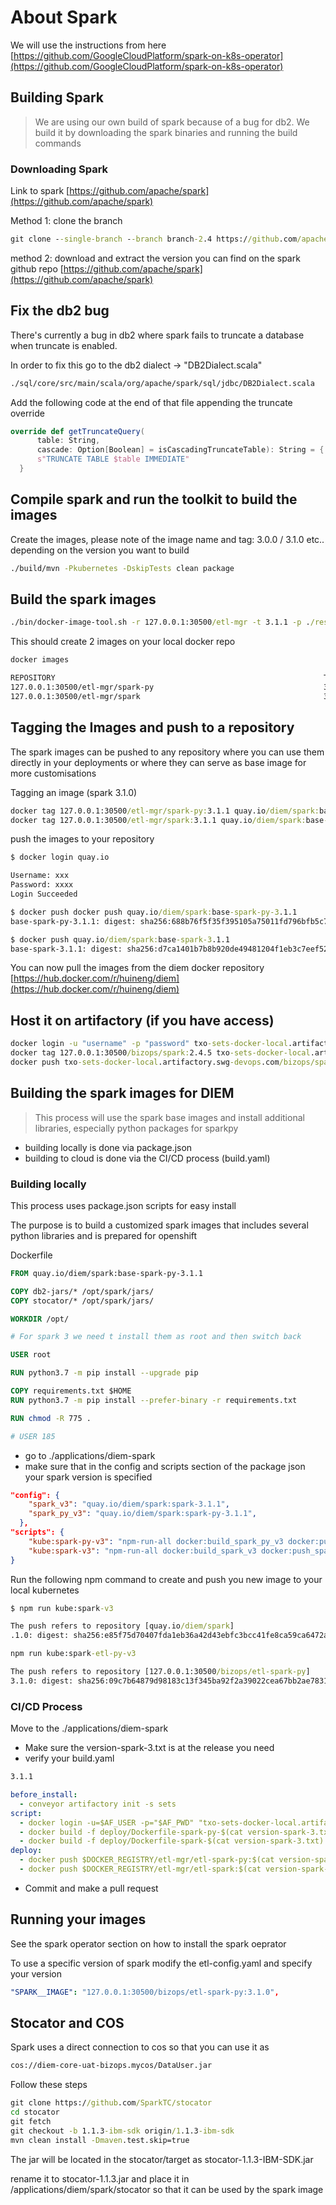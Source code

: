 # About Spark

We will use the instructions from here [https://github.com/GoogleCloudPlatform/spark-on-k8s-operator](https://github.com/GoogleCloudPlatform/spark-on-k8s-operator)

## Building Spark

> We are using our own build of spark because of a bug for db2. We build it by downloading the spark binaries and running the build commands

### Downloading Spark

Link to spark [https://github.com/apache/spark](https://github.com/apache/spark)

Method 1: clone the branch

```cmd
git clone --single-branch --branch branch-2.4 https://github.com/apache/spark
```

method 2: download and extract the version you can find on the spark github repo [https://github.com/apache/spark](https://github.com/apache/spark)

## Fix the db2 bug

There's currently a bug in db2 where spark fails to truncate a database when truncate is enabled.

In order to fix this go to the db2 dialect -> "DB2Dialect.scala"

```cmd
./sql/core/src/main/scala/org/apache/spark/sql/jdbc/DB2Dialect.scala
```

Add the following code at the end of that file appending the truncate override

```scala
override def getTruncateQuery(
      table: String,
      cascade: Option[Boolean] = isCascadingTruncateTable): String = {
      s"TRUNCATE TABLE $table IMMEDIATE"
  }
```

## Compile spark and run the toolkit to build the images

Create the images, please note of the image name and tag: 3.0.0  / 3.1.0 etc.. depending on the version you want to build

```cmd
./build/mvn -Pkubernetes -DskipTests clean package
```

## Build the spark images

```cmd
./bin/docker-image-tool.sh -r 127.0.0.1:30500/etl-mgr -t 3.1.1 -p ./resource-managers/kubernetes/docker/src/main/dockerfiles/spark/bindings/python/Dockerfile build
```

This should create 2 images on your local docker repo

```cmd
docker images

REPOSITORY                                                            TAG                   IMAGE ID       CREATED             SIZE
127.0.0.1:30500/etl-mgr/spark-py                                      3.1.0                 ce1b7ed87b14   2 minutes ago       861MB
127.0.0.1:30500/etl-mgr/spark                                         3.1.0                 54dfef9448b3   3 minutes ago       483MB
```

## Tagging the Images and push to a repository

The spark images can be pushed to any repository where you can use them directly in your deployments or where they can serve as base image for more customisations

Tagging an image (spark 3.1.0)

```cmd
docker tag 127.0.0.1:30500/etl-mgr/spark-py:3.1.1 quay.io/diem/spark:base-spark-py-3.1.1
docker tag 127.0.0.1:30500/etl-mgr/spark:3.1.1 quay.io/diem/spark:base-spark-3.1.1
```

push the images to your repository

```cmd
$ docker login quay.io

Username: xxx
Password: xxxx
Login Succeeded

$ docker push docker push quay.io/diem/spark:base-spark-py-3.1.1
base-spark-py-3.1.1: digest: sha256:688b76f5f35f395105a75011fd796bfb5c7e5851eefbc87c19b536f78631f7ef size: 4300

$ docker push quay.io/diem/spark:base-spark-3.1.1
base-spark-3.1.1: digest: sha256:d7ca1401b7b8b920de49481204f1eb3c7eef52bbb06326717b6f63a349c8c48a size: 3459
```

You can now pull the images from the diem docker repository [https://hub.docker.com/r/huineng/diem](https://hub.docker.com/r/huineng/diem)

## Host it on artifactory (if you have access)

```cmd
docker login -u "username" -p "password" txo-sets-docker-local.artifactory.swg-devops.com
docker tag 127.0.0.1:30500/bizops/spark:2.4.5 txo-sets-docker-local.artifactory.swg-devops.com/bizops/spark-java:2.4.5
docker push txo-sets-docker-local.artifactory.swg-devops.com/bizops/spark-java:2.4.5
```

## Building the spark images for DIEM

> This process will use the spark base images and install additional libraries, especially python packages for sparkpy

- building locally is done via package.json
- building to cloud is done via the CI/CD process (build.yaml)

### Building locally

This process uses package.json scripts for easy install

The purpose is to build a customized spark images that includes several python libraries and is prepared for openshift

Dockerfile

```dockerfile
FROM quay.io/diem/spark:base-spark-py-3.1.1

COPY db2-jars/* /opt/spark/jars/
COPY stocator/* /opt/spark/jars/

WORKDIR /opt/

# For spark 3 we need t install them as root and then switch back

USER root

RUN python3.7 -m pip install --upgrade pip

COPY requirements.txt $HOME
RUN python3.7 -m pip install --prefer-binary -r requirements.txt

RUN chmod -R 775 .

# USER 185
```

- go to ./applications/diem-spark
- make sure that in the config and scripts section of the package json your spark version is specified

```json
"config": {
    "spark_v3": "quay.io/diem/spark:spark-3.1.1",
    "spark_py_v3": "quay.io/diem/spark:spark-py-3.1.1",
  },
"scripts": {
    "kube:spark-py-v3": "npm-run-all docker:build_spark_py_v3 docker:push_spark_py_v3",
    "kube:spark-v3": "npm-run-all docker:build_spark_v3 docker:push_spark_v3",
}
```

Run the following npm command to create and push you new image to your local kubernetes

```cmd
$ npm run kube:spark-v3

The push refers to repository [quay.io/diem/spark]
.1.0: digest: sha256:e85f75d70407fda1eb36a42d43ebfc3bcc41fe8ca59ca6472a2a8ba7b26bff02 size: 4097

npm run kube:spark-etl-py-v3

The push refers to repository [127.0.0.1:30500/bizops/etl-spark-py]
3.1.0: digest: sha256:09c7b64879d98183c13f345ba92f2a39022cea67bb2ae7831797a9fa136c775f size: 5353
```

### CI/CD Process

Move to the ./applications/diem-spark

- Make sure the version-spark-3.txt is at the release you need
- verify your build.yaml

```txt
3.1.1
```

```yaml
before_install:
  - conveyor artifactory init -s sets
script:
  - docker login -u=$AF_USER -p="$AF_PWD" "txo-sets-docker-local.artifactory.swg-devops.com"
  - docker build -f deploy/Dockerfile-spark-py-$(cat version-spark-3.txt) -t $DOCKER_REGISTRY/etl-mgr/etl-spark-py:$(cat version-spark-3.txt) .
  - docker build -f deploy/Dockerfile-spark-$(cat version-spark-3.txt) -t $DOCKER_REGISTRY/etl-mgr/etl-spark:$(cat version-spark-3.txt) .
deploy:
  - docker push $DOCKER_REGISTRY/etl-mgr/etl-spark-py:$(cat version-spark-3.txt)|| checkForStepFailure $? "docker push"
  - docker push $DOCKER_REGISTRY/etl-mgr/etl-spark:$(cat version-spark-3.txt)|| checkForStepFailure $? "docker push"
```

- Commit and make a pull request

## Running your images

See the spark operator section on how to install the spark oeprator

To use a specific version of spark modify the etl-config.yaml and specify your version

```yaml
"SPARK__IMAGE": "127.0.0.1:30500/bizops/etl-spark-py:3.1.0",
```

## Stocator and COS

Spark uses a direct connection to cos so that you can use it as

```txt
cos://diem-core-uat-bizops.mycos/DataUser.jar
```

Follow these steps

```cmd
git clone https://github.com/SparkTC/stocator
cd stocator
git fetch
git checkout -b 1.1.3-ibm-sdk origin/1.1.3-ibm-sdk
mvn clean install -Dmaven.test.skip=true
```

The jar will be located in the stocator/target as stocator-1.1.3-IBM-SDK.jar

rename it to stocator-1.1.3.jar and place it in /applications/diem/spark/stocator so that it can be used by the spark image

